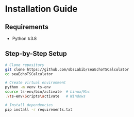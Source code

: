 # Installation Guide

## Requirements
- Python ≥3.8

## Step-by-Step Setup
```bash
# Clone repository
git clone https://github.com/sbsLabib/seaEchoTSCalculator
cd seaEchoTSCalculator

# Create virtual environment
python -m venv ts-env
source ts-env/bin/activate  # Linux/Mac
.\ts-env\Scripts\activate   # Windows

# Install dependencies
pip install -r requirements.txt